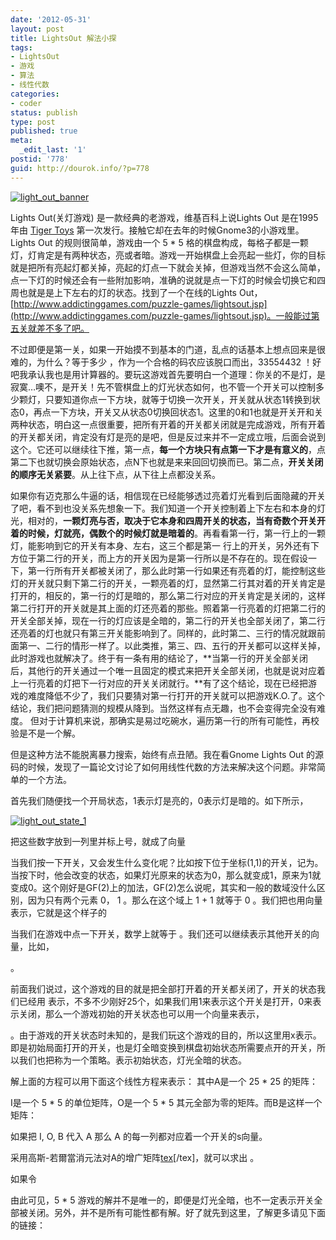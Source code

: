 ```yaml
---
date: '2012-05-31'
layout: post
title: LightsOut 解法小探
tags:
- LightsOut
- 游戏
- 算法
- 线性代数
categories:
- coder
status: publish
type: post
published: true
meta:
  _edit_last: '1'
postid: '778'
guid: http://dourok.info/?p=778
---
```

[![](http://dourok.info/wp-content/uploads/2012/05/light_out_banner.png "light_out_banner")](http://dourok.info/wp-content/uploads/2012/05/light_out_banner.png)

Lights Out(关灯游戏) 是一款经典的老游戏，维基百科上说Lights Out
是在1995年由 [Tiger
Toys](https://en.wikipedia.org/wiki/Tiger_Toys "Tiger Toys") 第一次发行。接触它却在去年的时候Gnome3的小游戏里。Lights
Out 的规则很简单，游戏由一个 5 \* 5
格的棋盘构成，每格子都是一颗灯，灯肯定是有两种状态，亮或者暗。游戏一开始棋盘上会亮起一些灯，你的目标就是把所有亮起灯都关掉，亮起的灯点一下就会关掉，但游戏当然不会这么简单，点一下灯的时候还会有一些附加影响，准确的说就是点一下灯的时候会切换它和四周也就是是上下左右的灯的状态。找到了一个在线的Lights
Out，[http://www.addictinggames.com/puzzle-games/lightsout.jsp](http://www.addictinggames.com/puzzle-games/lightsout.jsp)。一般能过第五关就差不多了吧。

不过即便是第一关，如果一开始摸不到基本的门道，乱点的话基本上想点回来是很难的，为什么？<script type="math/tex; mode=display">2^{25}</script>等于多少
，作为一个合格的码农应该脱口而出，33554432
！好吧我承认我也是用计算器的。要玩这游戏首先要明白一个道理：你关的不是灯，是寂寞…噢不，是开关！先不管棋盘上的灯光状态如何，也不管一个开关可以控制多少颗灯，只要知道你点一下方块，就等于切换一次开关，开关就从状态1转换到状态0，再点一下方块，开关又从状态0切换回状态1。这里的0和1也就是开关开和关两种状态，明白这一点很重要，把所有开着的开关都关闭就是完成游戏，所有开着的开关都关闭，肯定没有灯是亮的是吧，但是反过来并不一定成立哦，后面会说到这个。它还可以继续往下推，第一点，**每一个方块只有点第一下才是有意义的**，点第二下也就切换会原始状态，点N下也就是来来回回切换而已。第二点，**开关关闭的顺序无关紧要**。从上往下点，从下往上点都没关系。

如果你有迈克那么牛逼的话，相信现在已经能够透过亮着灯光看到后面隐藏的开关了吧，看不到也没关系先想象一下。我们知道一个开关控制着上下左右和本身的灯光，相对的，**一颗灯亮与否，取决于它本身和四周开关的状态，当有奇数个开关开着的时候，灯就亮，偶数个的时候灯就是暗着的**。再看看第一行，第一行上的一颗灯，能影响到它的开关有本身、左右，这三个都是第一
行上的开关，另外还有下方位于第二行的开关，而上方的开关因为是第一行所以是不存在的。现在假设一下，第一行所有开关都被关闭了，那么此时第一行如果还有亮着的灯，能控制这些灯的开关就只剩下第二行的开关，一颗亮着的灯，显然第二行其对着的开关肯定是打开的，相反的，第一行的灯是暗的，那么第二行对应的开关肯定是关闭的，这样第二行打开的开关就是其上面的灯还亮着的那些。照着第一行亮着的灯把第二行的开关全部关掉，现在一行的灯应该是全暗的，第二行的开关也全部关闭了，第二行还亮着的灯也就只有第三开关能影响到了。同样的，此时第二、三行的情况就跟前面第一、二行的情形一样了。以此类推，第三、四、五行的开关都可以这样关掉，此时游戏也就解决了。终于有一条有用的结论了，**当第一行的开关全部关闭后，其他行的开关通过一个唯一且固定的模式来把开关全部关闭，也就是说对应着上一行亮着的灯把下一行对应的开关关闭就行。**有了这个结论，现在已经把游戏的难度降低不少了，我们只要猜对第一行打开的开关就可以把游戏K.O.了。这个结论，我们把问题猜测的规模从<script type="math/tex; mode=display">2<sup>{25}=33554432</script>降到<script type="math/tex; mode=display">2</sup>5=32 </script>。当然这样有点无趣，也不会变得完全没有难度。
但对于计算机来说，那确实是易过吃碗水，遍历第一行的所有可能性，再校验是不是一个解。

但是这种方法不能脱离暴力搜索，始终有点丑陋。我在看Gnome Lights Out
的源码的时候，发现了一篇论文讨论了如何用线性代数的方法来解决这个问题。非常简单的一个方法。

首先我们随便找一个开局状态，1表示灯是亮的，0表示灯是暗的。如下所示，

[![](http://dourok.info/wp-content/uploads/2012/05/light_out_state_1.png "light_out_state_1")](http://dourok.info/wp-content/uploads/2012/05/light_out_state_1.png)
<script type="math/tex; mode=display">

<p></script>

把这些数字放到一列里并标上号，就成了向量<script type="math/tex; mode=display">b=(b<em>{1,1},b</em>{1,2},,b<em>{1,5},b</em>{2,1},,b_{5,5})^T</script>

当我们按一下开关，<script type="math/tex; mode=display">b</script>又会发生什么变化呢？比如按下位于坐标(1,1)的开关，记为<script type="math/tex; mode=display">s<em>{1,1}</script>。当<script type="math/tex; mode=display">s</em>{1,1}</script>按下时，他会改变<script type="math/tex; mode=display">b<em>{1,1} ,b</em>{1,2},b<em>{2,1}</script>的状态，如果灯光原来的状态为0，那么就变成1，原来为1就变成0。这个刚好是GF(2)上的加法，GF(2)怎么说呢，其实和一般的数域没什么区别，因为只有两个元素
0， 1 。那么在这个域上 1 + 1 就等于 0
。我们把<script type="math/tex; mode=display">s</em>{1,1}</script>也用向量表示，它就是这个样子的

<script type="math/tex; mode=display">s_{1,1}=(1,1,0,0,0,1,0,,0)</script>

当我们在游戏中点一下开关<script type="math/tex; mode=display">s<em>{1,1}</script>，数学上就等于<script type="math/tex; mode=display">b + s</em>{1,1}</script>
。我们还可以继续表示其他开关的向量，比如，

<script type="math/tex; mode=display">s_{1,2}=(1,1,1,0,0,0,1,,0)</script>

<script type="math/tex; mode=display">s_{5,5}=(0,,0,1,0,0,0,1,1)</script> 。

前面我们说过，这个游戏的目的就是把全部打开着的开关都关闭了，开关的状态我们已经用<script type="math/tex; mode=display"> s<em>{1,1},,s</em>{5,5}</script>
表示，不多不少刚好25个，如果我们用1来表示这个开关是打开，0来表示关闭，那么一个游戏初始的开关状态也可以用一个向量来表示，
<script type="math/tex; mode=display">x=(x<em>{1,1},x</em>{1,2},,x<em>{1,5},x</em>{2,1},,x<em>{5,5})^T</script>。由于游戏的开关状态时未知的，是我们玩这个游戏的目的，所以这里用x表示。<script type="math/tex; mode=display">x</script>即是初始局面打开的开关，也是灯全暗变换到棋盘初始状态所需要点开的开关，所以我们也把<script type="math/tex; mode=display">x</script>称为一个策略。<script type="math/tex; mode=display">b</script>表示初始状态，<script type="math/tex; mode=display"></script>灯光全暗的状态。
<script type="math/tex; mode=display">b =+x</em>{1,1}s<em>{1,1}++x</em>{1,5}s<em>{1,5}+x</em>{2,1}s<em>{2,1}++x</em>{5,5}s_{5,5}</script>

解上面的方程可以用下面这个线性方程来表示：<script type="math/tex; mode=display">Ax=b</script> 其中A是一个 25 \* 25
的矩阵：

<script type="math/tex; mode=display">A =

<p></script>

I是一个 5 \* 5 的单位矩阵，O是一个 5 \* 5
其元全部为零的矩阵。而B是这样一个矩阵：

<script type="math/tex; mode=display">B =

<p></script>

如果把 I, O, B 代入 A 那么 A 的每一列都对应着一个开关的s向量。

采用高斯-若爾當消元法对A的增广矩阵[tex](A%20\vec%20b)[/tex]，就可以求出<script type="math/tex; mode=display">x</script>
。

如果令 <script type="math/tex; mode=display">b = </p>
<p>[tex]x_{1}=(0,1,1,1,0,1,0,1,0,1,1,1,0,1,1,1,0,1,0,1,0,1,1,1,0)^T</script>

<script type="math/tex; mode=display">x_{2}=(1,0,1,0,1,1,0,1,0,1,0,0,0,0,0,1,0,1,0,1,1,0,1,0,1)^T</script>

由此可见，5 \* 5
游戏的解并不是唯一的，即便是灯光全暗，也不一定表示开关全部被关闭。另外，并不是所有可能性都有解。好了就先到这里，了解更多请见下面的链接：
